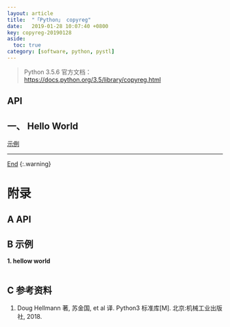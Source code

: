 ```yaml
---
layout: article
title:  "「Python」 copyreg"
date:   2019-01-28 10:07:40 +0800
key: copyreg-20190128
aside:
  toc: true
category: [software, python, pystl]
---
```

<span id='head'></span>  

>Python 3.5.6 官方文档：<https://docs.python.org/3.5/library/copyreg.html>    

## API

## 一、 Hello World
[示例](#hellow_world)  



-------------------  
[End](#head)
{:.warning}  



# 附录
## A API


## B 示例
<span id="hellow_world">**1. hellow world**</span>  


```python

```

## C 参考资料
1. Doug Hellmann 著, 苏金国, et al 译. Python3 标准库[M]. 北京:机械工业出版社, 2018.
